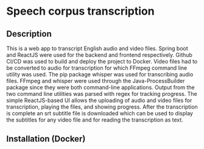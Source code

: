 # Speech corpus transcription

## Description
This is a web app to transcript English audio and video files. Spring boot and ReactJS were used for the backend and frontend respectively. Github CI/CD was used to build and deploy the project to Docker. Video files had to be converted to audio for transcription for which FFmpeg command line utility was used. The pip package whisper was used for transcribing audio files. FFmpeg and whisper were used through the Java-ProcessBuilder package since they were both command-line applications. Output from the two command line utilities was parsed with regex for tracking progress. The simple ReactJS-based UI allows the uploading of audio and video files for transcription, playing the files, and showing progress. After the transcription is complete an srt subtitle file is downloaded which can be used to display the subtitles for any video file and for reading the transcription as text.

## Installation (Docker)


